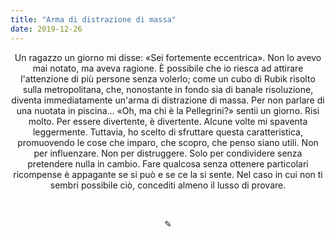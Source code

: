 ```yaml
---
title: "Arma di distrazione di massa"
date: 2019-12-26
---
```

<div align="center">
Un ragazzo un giorno mi disse: «Sei fortemente eccentrica». Non lo avevo mai notato, ma aveva ragione. È possibile che io riesca ad attirare l'attenzione di più persone senza volerlo; come un cubo di Rubik risolto sulla metropolitana, che, nonostante in fondo sia di banale risoluzione, diventa immediatamente un'arma di distrazione di massa. Per non parlare di una nuotata in piscina... «Oh, ma chi è la Pellegrini?» sentii un giorno. Risi molto. Per essere divertente, è divertente. Alcune volte mi spaventa leggermente. Tuttavia, ho scelto di sfruttare questa caratteristica, promuovendo le cose che imparo, che scopro, che penso siano utili. Non per influenzare. Non per distruggere. Solo per condividere senza pretendere nulla in cambio. Fare qualcosa senza ottenere particolari ricompense è appagante se si può e se ce la si sente. Nel caso in cui non ti sembri possibile ciò, concediti almeno il lusso di provare.
</div>

&nbsp;

<div align="center">
  ✎
</div>

